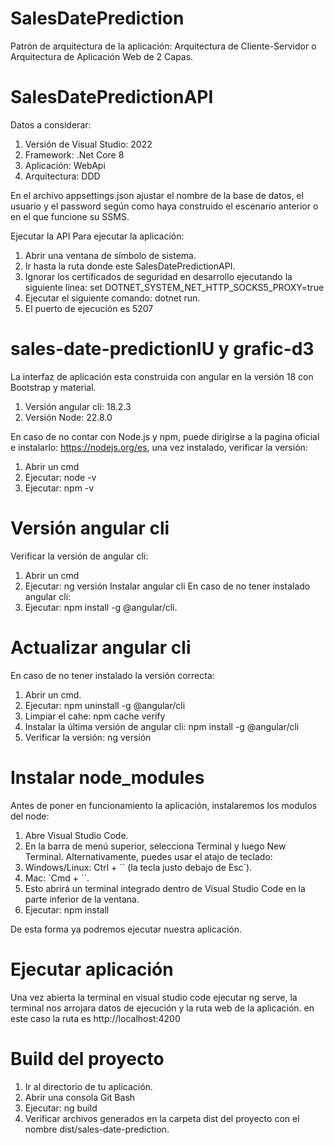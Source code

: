 # SalesDatePrediction
Patrón de arquitectura de la aplicación: Arquitectura de Cliente-Servidor o Arquitectura de Aplicación Web de 2 Capas.

# SalesDatePredictionAPI
Datos a considerar:
1.	Versión de Visual Studio: 2022
2.	Framework: .Net Core 8
3.	Aplicación: WebApi
4.	Arquitectura: DDD

En el archivo appsettings.json ajustar el nombre de la base de datos, el usuario y el password según como haya construido el escenario anterior o en el que funcione su SSMS.

Ejecutar la API
Para ejecutar la aplicación:
1.	Abrir una ventana de símbolo de sistema.
2.	Ir hasta la ruta donde este SalesDatePredictionAPI.
3.	Ignorar los certificados de seguridad en desarrollo ejecutando la siguiente línea: set DOTNET_SYSTEM_NET_HTTP_SOCKS5_PROXY=true
4.	Ejecutar el siguiente comando: dotnet run.
5.	El puerto de ejecución es 5207

# sales-date-predictionIU y grafic-d3

La interfaz de aplicación esta construida con angular en la versión 18 con Bootstrap y material.

1.	Versión angular cli: 18.2.3
2.	Versión Node: 22.8.0

En caso de no contar con Node.js y npm, puede dirigirse a la pagina oficial e instalarlo: https://nodejs.org/es, una vez instalado, verificar la versión:
1.	Abrir un cmd
2.	Ejecutar: node -v
3.	Ejecutar: npm -v

# Versión angular cli

Verificar la versión de angular cli:

1.	Abrir un cmd
2.	Ejecutar: ng versión
Instalar angular cli
En caso de no tener instalado angular cli:
1.	Ejecutar: npm install -g @angular/cli.

# Actualizar angular cli

En caso de no tener instalado la versión correcta:
1.	Abrir un cmd.
2.	Ejecutar: npm uninstall -g @angular/cli
3.	Limpiar el cahe: npm cache verify
4.	Instalar la última versión de angular cli: npm install -g @angular/cli
5.	Verificar la versión: ng versión

# Instalar node_modules
Antes de poner en funcionamiento la aplicación, instalaremos los modulos del node:

1.	Abre Visual Studio Code.
2.	En la barra de menú superior, selecciona Terminal y luego New Terminal. Alternativamente, puedes usar el atajo de teclado:
3.	Windows/Linux: Ctrl + `` (la tecla justo debajo de Esc`).
4.	Mac: `Cmd + ``.
5.	Esto abrirá un terminal integrado dentro de Visual Studio Code en la parte inferior de la ventana.
6.	Ejecutar: npm install

De esta forma ya podremos ejecutar nuestra aplicación.

# Ejecutar aplicación

Una vez abierta la terminal en visual studio code ejecutar ng serve, la terminal nos arrojara datos de ejecución y la ruta web de la aplicación.
en este caso la ruta es http://localhost:4200

# Build del proyecto

1. Ir al directorio de tu aplicación.
2. Abrir una consola Git Bash
3. Ejecutar: ng build
4. Verificar archivos generados en la carpeta dist del proyecto con el nombre dist/sales-date-prediction.




